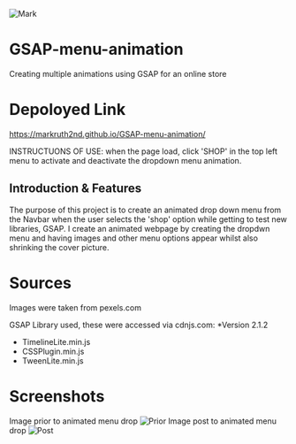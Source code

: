 ![Mark](https://img.shields.io/badge/Mark-Contributed-blueviolet)

# GSAP-menu-animation
Creating multiple animations using GSAP for an online store

# Depoloyed Link
https://markruth2nd.github.io/GSAP-menu-animation/

INSTRUCTUONS OF USE: when the page load, click 'SHOP' in the top left menu to activate and deactivate the dropdown menu animation.


## Introduction & Features

The purpose of this project is to create an animated drop down menu from the Navbar when the user selects the 'shop' option while getting to test new libraries, GSAP. I create an animated webpage by creating the dropdwn menu and having images and other menu options appear whilst also shrinking the cover picture.


# Sources
Images were taken from pexels.com

GSAP Library used, these were accessed via cdnjs.com:
*Version 2.1.2
 - TimelineLite.min.js
 - CSSPlugin.min.js
 - TweenLite.min.js

 
# Screenshots
Image prior to animated menu drop
![Prior ](/images/prior-image.png)
Image post to animated menu drop
![Post ](/images/post-image.png)